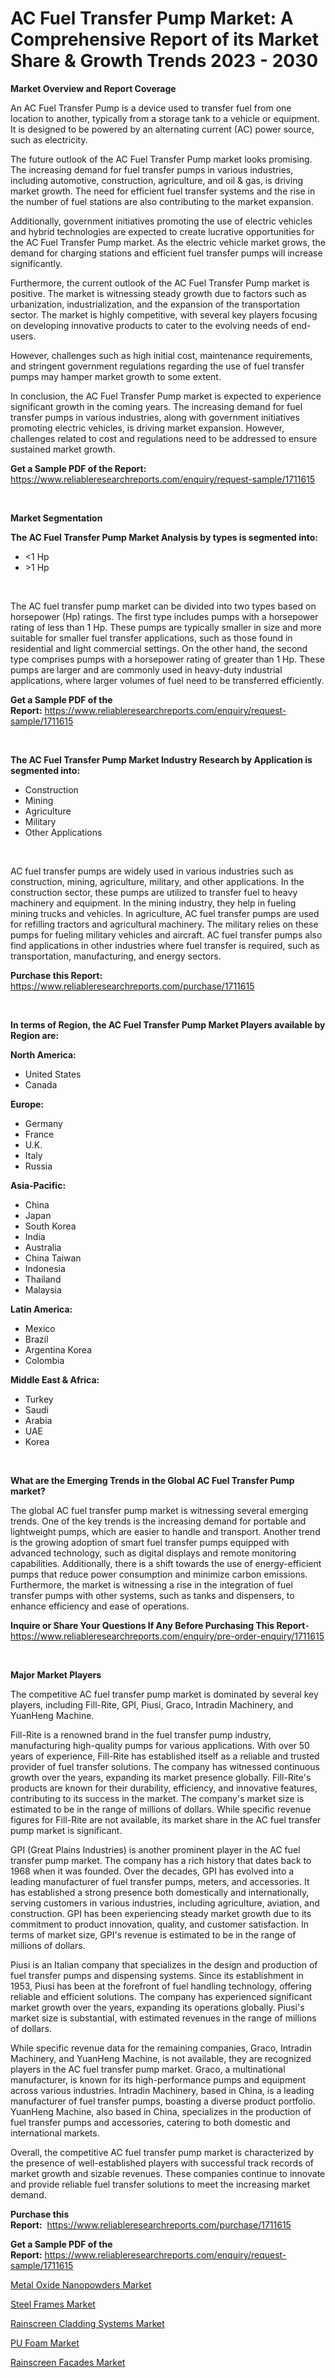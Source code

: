<p><h1>AC Fuel Transfer Pump Market: A Comprehensive Report of its Market Share & Growth Trends 2023 - 2030</h1></p><p><strong>Market Overview and Report Coverage</strong></p>
<p><p>An AC Fuel Transfer Pump is a device used to transfer fuel from one location to another, typically from a storage tank to a vehicle or equipment. It is designed to be powered by an alternating current (AC) power source, such as electricity.</p><p>The future outlook of the AC Fuel Transfer Pump market looks promising. The increasing demand for fuel transfer pumps in various industries, including automotive, construction, agriculture, and oil & gas, is driving market growth. The need for efficient fuel transfer systems and the rise in the number of fuel stations are also contributing to the market expansion.</p><p>Additionally, government initiatives promoting the use of electric vehicles and hybrid technologies are expected to create lucrative opportunities for the AC Fuel Transfer Pump market. As the electric vehicle market grows, the demand for charging stations and efficient fuel transfer pumps will increase significantly.</p><p>Furthermore, the current outlook of the AC Fuel Transfer Pump market is positive. The market is witnessing steady growth due to factors such as urbanization, industrialization, and the expansion of the transportation sector. The market is highly competitive, with several key players focusing on developing innovative products to cater to the evolving needs of end-users.</p><p>However, challenges such as high initial cost, maintenance requirements, and stringent government regulations regarding the use of fuel transfer pumps may hamper market growth to some extent.</p><p>In conclusion, the AC Fuel Transfer Pump market is expected to experience significant growth in the coming years. The increasing demand for fuel transfer pumps in various industries, along with government initiatives promoting electric vehicles, is driving market expansion. However, challenges related to cost and regulations need to be addressed to ensure sustained market growth.</p></p>
<p><strong>Get a Sample PDF of the Report:</strong> <a href="https://www.reliableresearchreports.com/enquiry/request-sample/1711615">https://www.reliableresearchreports.com/enquiry/request-sample/1711615</a></p>
<p>&nbsp;</p>
<p><strong>Market Segmentation</strong></p>
<p><strong>The AC Fuel Transfer Pump Market Analysis by types is segmented into:</strong></p>
<p><ul><li><1 Hp</li><li>>1 Hp</li></ul></p>
<p>&nbsp;</p>
<p><p>The AC fuel transfer pump market can be divided into two types based on horsepower (Hp) ratings. The first type includes pumps with a horsepower rating of less than 1 Hp. These pumps are typically smaller in size and more suitable for smaller fuel transfer applications, such as those found in residential and light commercial settings. On the other hand, the second type comprises pumps with a horsepower rating of greater than 1 Hp. These pumps are larger and are commonly used in heavy-duty industrial applications, where larger volumes of fuel need to be transferred efficiently.</p></p>
<p><strong>Get a Sample PDF of the Report:</strong>&nbsp;<a href="https://www.reliableresearchreports.com/enquiry/request-sample/1711615">https://www.reliableresearchreports.com/enquiry/request-sample/1711615</a></p>
<p>&nbsp;</p>
<p><strong>The AC Fuel Transfer Pump Market Industry Research by Application is segmented into:</strong></p>
<p><ul><li>Construction</li><li>Mining</li><li>Agriculture</li><li>Military</li><li>Other Applications</li></ul></p>
<p>&nbsp;</p>
<p><p>AC fuel transfer pumps are widely used in various industries such as construction, mining, agriculture, military, and other applications. In the construction sector, these pumps are utilized to transfer fuel to heavy machinery and equipment. In the mining industry, they help in fueling mining trucks and vehicles. In agriculture, AC fuel transfer pumps are used for refilling tractors and agricultural machinery. The military relies on these pumps for fueling military vehicles and aircraft. AC fuel transfer pumps also find applications in other industries where fuel transfer is required, such as transportation, manufacturing, and energy sectors.</p></p>
<p><strong>Purchase this Report:</strong>&nbsp; <a href="https://www.reliableresearchreports.com/purchase/1711615">https://www.reliableresearchreports.com/purchase/1711615</a></p>
<p>&nbsp;</p>
<p><strong>In terms of Region, the AC Fuel Transfer Pump Market Players available by Region are:</strong></p>
<p>
    <p> <strong> North America: </strong>
        <ul>
            <li>United States</li>
            <li>Canada</li>
        </ul>
        </p> 
    <p> <strong> Europe: </strong>
        <ul>
            <li>Germany</li>
            <li>France</li>
            <li>U.K.</li>
            <li>Italy</li>
            <li>Russia</li>
        </ul>
        </p> 
    <p> <strong> Asia-Pacific: </strong>
        <ul>
            <li>China</li>
            <li>Japan</li>
            <li>South Korea</li>
            <li>India</li>
            <li>Australia</li>
            <li>China Taiwan</li>
            <li>Indonesia</li>
            <li>Thailand</li>
            <li>Malaysia</li>
        </ul>
        </p> 
    <p> <strong> Latin America: </strong>
        <ul>
            <li>Mexico</li>
            <li>Brazil</li>
            <li>Argentina Korea</li>
            <li>Colombia</li>
        </ul>
        </p> 
    <p> <strong> Middle East & Africa: </strong>
        <ul>
            <li>Turkey</li>
            <li>Saudi</li>
            <li>Arabia</li>
            <li>UAE</li>
            <li>Korea</li>
        </ul>
    </p>
    </p>
<p>&nbsp;</p>
<p><strong>What are the Emerging Trends in the Global AC Fuel Transfer Pump market?</strong></p>
<p><p>The global AC fuel transfer pump market is witnessing several emerging trends. One of the key trends is the increasing demand for portable and lightweight pumps, which are easier to handle and transport. Another trend is the growing adoption of smart fuel transfer pumps equipped with advanced technology, such as digital displays and remote monitoring capabilities. Additionally, there is a shift towards the use of energy-efficient pumps that reduce power consumption and minimize carbon emissions. Furthermore, the market is witnessing a rise in the integration of fuel transfer pumps with other systems, such as tanks and dispensers, to enhance efficiency and ease of operations.</p></p>
<p><strong>Inquire or Share Your Questions If Any Before Purchasing This Report</strong>- <a href="https://www.reliableresearchreports.com/enquiry/pre-order-enquiry/1711615">https://www.reliableresearchreports.com/enquiry/pre-order-enquiry/1711615</a></p>
<p>&nbsp;</p>
<p><strong>Major Market Players</strong></p>
<p><p>The competitive AC fuel transfer pump market is dominated by several key players, including Fill-Rite, GPI, Piusi, Graco, Intradin Machinery, and YuanHeng Machine.</p><p>Fill-Rite is a renowned brand in the fuel transfer pump industry, manufacturing high-quality pumps for various applications. With over 50 years of experience, Fill-Rite has established itself as a reliable and trusted provider of fuel transfer solutions. The company has witnessed continuous growth over the years, expanding its market presence globally. Fill-Rite's products are known for their durability, efficiency, and innovative features, contributing to its success in the market. The company's market size is estimated to be in the range of millions of dollars. While specific revenue figures for Fill-Rite are not available, its market share in the AC fuel transfer pump market is significant.</p><p>GPI (Great Plains Industries) is another prominent player in the AC fuel transfer pump market. The company has a rich history that dates back to 1968 when it was founded. Over the decades, GPI has evolved into a leading manufacturer of fuel transfer pumps, meters, and accessories. It has established a strong presence both domestically and internationally, serving customers in various industries, including agriculture, aviation, and construction. GPI has been experiencing steady market growth due to its commitment to product innovation, quality, and customer satisfaction. In terms of market size, GPI's revenue is estimated to be in the range of millions of dollars.</p><p>Piusi is an Italian company that specializes in the design and production of fuel transfer pumps and dispensing systems. Since its establishment in 1953, Piusi has been at the forefront of fuel handling technology, offering reliable and efficient solutions. The company has experienced significant market growth over the years, expanding its operations globally. Piusi's market size is substantial, with estimated revenues in the range of millions of dollars.</p><p>While specific revenue data for the remaining companies, Graco, Intradin Machinery, and YuanHeng Machine, is not available, they are recognized players in the AC fuel transfer pump market. Graco, a multinational manufacturer, is known for its high-performance pumps and equipment across various industries. Intradin Machinery, based in China, is a leading manufacturer of fuel transfer pumps, boasting a diverse product portfolio. YuanHeng Machine, also based in China, specializes in the production of fuel transfer pumps and accessories, catering to both domestic and international markets.</p><p>Overall, the competitive AC fuel transfer pump market is characterized by the presence of well-established players with successful track records of market growth and sizable revenues. These companies continue to innovate and provide reliable fuel transfer solutions to meet the increasing market demand.</p></p>
<p><strong>Purchase this Report:</strong>&nbsp;&nbsp;<a href="https://www.reliableresearchreports.com/purchase/1711615">https://www.reliableresearchreports.com/purchase/1711615</a></p>
<p></p>
<p><strong>Get a Sample PDF of the Report:</strong>&nbsp;<a href="https://www.reliableresearchreports.com/enquiry/request-sample/1711615">https://www.reliableresearchreports.com/enquiry/request-sample/1711615</a></p>
<p><p><a href="https://medium.com/@v8581137/metal-oxide-nanopowders-market-analysis-its-cagr-market-segmentation-and-global-industry-overview-57cc5a6186eb">Metal Oxide Nanopowders Market</a></p><p><a href="https://www.linkedin.com/pulse/steel-frames-market-research-report-provides-thorough-bwi5e/">Steel Frames Market</a></p><p><a href="https://www.linkedin.com/pulse/rainscreen-cladding-systems-market-research-report-provides-thorough-qxiic/">Rainscreen Cladding Systems Market</a></p><p><a href="https://medium.com/@hotspotflipk/pu-foam-market-exploring-market-share-market-trends-and-future-growth-5c80e8803f93">PU Foam Market</a></p><p><a href="https://www.linkedin.com/pulse/rainscreen-facades-market-insights-players-forecast-till-2030-0u9ae/">Rainscreen Facades Market</a></p></p>